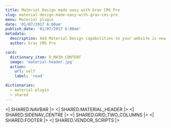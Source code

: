 ```yaml
---
title: Material Design made easy with Grav CMS Pro
slug: material-design-made-easy-with-grav-cms-pro
menu: Material plugin
date: '01/07/2017 6:00am'
publish_date: '01/07/2017 6:00am'
metadata:
  description: Add Material Design capabilities to your website is now made very simple thanks to Grav CMS Pro shortcodes implementation of Materialize framework
  author: Grav CMS Pro

card:
  dictionary_item: D_MAIN_CONTENT
  image: 'material-header.jpg'
  action:
    url: self
    label: 'read'

dictionaries:
  - material-plugin
  - shared
---
```


<| SHARED.NAVBAR |>
<| SHARED.MATERIAL_HEADER |>
<| SHARED.SIDENAV_CENTRE |>
<| SHARED.GRID_TWO_COLUMNS |>
<| SHARED.FOOTER |>
<| SHARED.VENDOR_SCRIPTS |>
